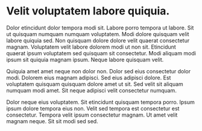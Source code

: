 # Velit voluptatem labore quiquia.

Dolor etincidunt dolor tempora modi sit. Labore porro tempora ut labore. Sit ut quisquam numquam numquam voluptatem. Modi dolore quisquam velit labore quiquia sed. Non quisquam dolore dolore velit quaerat consectetur magnam. Voluptatem velit labore dolorem modi ut non sit. Etincidunt quaerat ipsum voluptatem sed quisquam sit consectetur. Modi aliquam modi ipsum sit quiquia magnam ipsum. Neque labore quisquam velit.

Quiquia amet amet neque non dolor non. Dolor sed eius consectetur dolor modi. Dolorem eius magnam adipisci. Sed eius adipisci dolore. Est voluptatem quisquam quisquam dolore amet ut sit. Sed velit sit aliquam numquam modi amet. Sit neque adipisci velit consectetur numquam.

Dolor neque eius voluptatem. Sit etincidunt quisquam tempora porro. Ipsum ipsum dolore tempora eius non. Velit sed tempora est consectetur est consectetur. Tempora velit ipsum consectetur magnam. Ut amet velit magnam neque. Sit sit modi sed sed.

